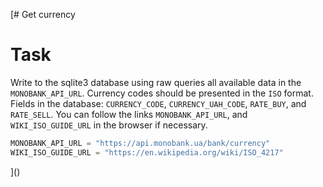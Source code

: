 [# Get currency

# Task

Write to the sqlite3 database using raw queries all available data in the `MONOBANK_API_URL`.
Currency codes should be presented in the `ISO` format.
Fields in the database: `CURRENCY_CODE`, `CURRENCY_UAH_CODE`, `RATE_BUY`, and `RATE_SELL`.
You can follow the links `MONOBANK_API_URL`, and `WIKI_ISO_GUIDE_URL` in the browser if necessary.


```python
MONOBANK_API_URL = "https://api.monobank.ua/bank/currency"
WIKI_ISO_GUIDE_URL = "https://en.wikipedia.org/wiki/ISO_4217"
```
]()
